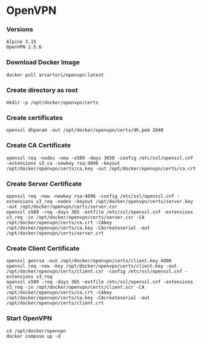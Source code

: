 # OpenVPN 

### Versions
	Alpine 3.15
	OpenVPN 2.5.6

### Download Docker Image
	docker pull arsartori/openvpn:latest

### Create directory as root
	mkdir -p /opt/docker/openvpn/certs  

### Create certificates
	openssl dhparam -out /opt/docker/openvpn/certs/dh.pem 2048  

### Create CA Certificate
	openssl req -nodes -new -x509 -days 3650 -config /etc/ssl/openssl.cnf -extensions v3_ca -newkey rsa:4096 -keyout /opt/docker/openvpn/certs/ca.key -out /opt/docker/openvpn/certs/ca.crt

### Create Server Certificate
	openssl req -new -newkey rsa:4096 -config /etc/ssl/openssl.cnf -extensions v3_req -nodes -keyout /opt/docker/openvpn/certs/server.key -out /opt/docker/openvpn/certs/server.csr
	openssl x509 -req -days 365 -extfile /etc/ssl/openssl.cnf -extensions v3_req -in /opt/docker/openvpn/certs/server.csr -CA /opt/docker/openvpn/certs/ca.crt -CAkey /opt/docker/openvpn/certs/ca.key -CAcreateserial -out /opt/docker/openvpn/certs/server.crt

### Create Client Certificate
	openssl genrsa -out /opt/docker/openvpn/certs/client.key 4096
	openssl req -new -key /opt/docker/openvpn/certs/client.key -out /opt/docker/openvpn/certs/client.csr -config /etc/ssl/openssl.cnf -extensions v3_req
	openssl x509 -req -days 365 -extfile /etc/ssl/openssl.cnf -extensions v3_req -in /opt/docker/openvpn/certs/client.scr -CA /opt/docker/openvpn/certs/ca.crt -CAkey /opt/docker/openvpn/certs/ca.key -CAcreateserial -out /opt/docker/openvpn/certs/client.crt

### Start OpenVPN
	cd /opt/docker/openvpn
	docker compose up -d